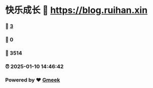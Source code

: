 # 快乐成长 :link: https://blog.ruihan.xin 
### :page_facing_up: [3](https://blog.ruihan.xin/tag.html) 
### :speech_balloon: 0 
### :hibiscus: 3514 
### :alarm_clock: 2025-01-10 14:46:42 
### Powered by :heart: [Gmeek](https://github.com/Meekdai/Gmeek)
